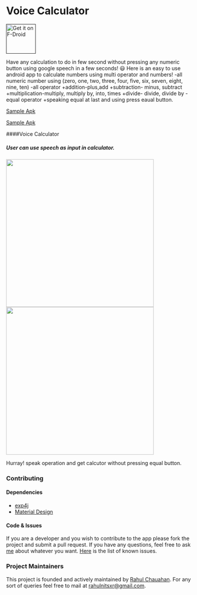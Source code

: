 # Voice Calculator

[<img src="https://f-droid.org/badge/get-it-on.png" alt="Get it on F-Droid" height="80">]()

Have any calculation to do in few second without pressing any numeric button using google speech in a few seconds! :smiley:
Here is an easy to use android app to calculate numbers using multi operator and numbers!
-all numeric number using (zero, one, two, three, four, five, six, seven, eight, nine, ten)
-all operator
		+addition-plus,add
		+subtraction- minus, subtract
		+multiplication-multiply, multiply by, into, times
		+divide- divide, divide by
-equal operator
		+speaking equal at last and using press eaual button.



[Sample Apk]()

[Sample Apk](https://www.dropbox.com/s/nxdcb9pcw4ar3hu/base%20%285%29.apk?dl=0)

####Voice Calculator

##### User can use speech as input in calculator.
<img src="/screenshots/Screenshot_2016-10-27-21-12-01.png" width="400px">
<img src="/screenshots/Screenshot_2016-10-27-21-12-32.png" width="400px">


Hurray! speak operation and get calcutor without pressing equal button.


### Contributing

#### Dependencies
+ [exp4j](http://www.objecthunter.net/exp4j)
+ [Material Design]()

#### Code & Issues
If you are a developer and you wish to contribute to the app please fork the project
and submit a pull request.
If you have any questions, feel free to ask [me](mailto:rahulnitsxr@gmail.com) about whatever you want.
[Here](https://github.com/rahulworld/voice_calci/issues) is the list of known issues.

### Project Maintainers
This project is founded and actively maintained by [Rahul Chauahan](https://github.com/rahulworld/). For any sort of queries feel free to mail at rahulnitsxr@gmail.com.
